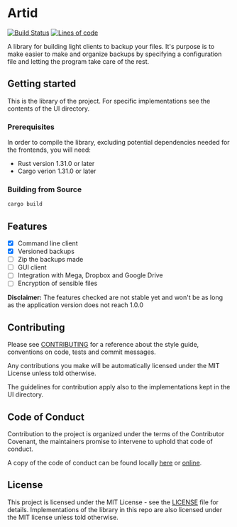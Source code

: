# Artid

[![Build Status][t1]][t2] [![Lines of code][l1]][l2]

[t1]: https://travis-ci.org/gabo01/artid.svg?branch=master
[t2]: https://travis-ci.org/gabo01/artid
[l1]: https://tokei.rs/b1/github/gabo01/artid
[l2]: https://github.com/gabo01/artid

A library for building light clients to backup your files. It's purpose is to make easier to make
and organize backups by specifying a configuration file and letting the program take care of the
rest.

## Getting started

This is the library of the project. For specific implementations see the contents of the
UI directory.

### Prerequisites

In order to compile the library, excluding potential dependencies needed for the frontends, you
will need:

- Rust version 1.31.0 or later
- Cargo verion 1.31.0 or later

### Building from Source

```bash
cargo build
```

## Features

- [x] Command line client
- [x] Versioned backups
- [ ] Zip the backups made
- [ ] GUI client
- [ ] Integration with Mega, Dropbox and Google Drive
- [ ] Encryption of sensible files

**Disclaimer:** The features checked are not stable yet and won't be as long as the application
version does not reach 1.0.0

## Contributing

Please see [CONTRIBUTING](.github/CONTRIBUTING.md) for a reference about the style guide, conventions
on code, tests and commit messages.

Any contributions you make will be automatically licensed under the MIT License unless told
otherwise.

The guidelines for contribution apply also to the implementations kept in the UI directory.

## Code of Conduct

Contribution to the project is organized under the terms of the Contributor Covenant, the
maintainers promise to intervene to uphold that code of conduct.

A copy of the code of conduct can be found locally [here][c1] or [online][c2].

[c1]: .github/CODE_OF_CONDUCT.md
[c2]: https://www.contributor-covenant.org/version/1/4/code-of-conduct.html

## License

This project is licensed under the MIT License - see the [LICENSE](LICENSE) file for
details. Implementations of the library in this repo are also licensed under the MIT license
unless told otherwise.
